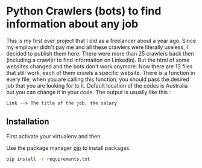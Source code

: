 # Python Crawlers (bots) to find information about any job

This is my first ever project that I did as a freelancer about a year ago.
Since my employer didn't pay me and all these crawlers were literally useless, I decided to publish them here.
There were more than 25 crawlers back then (including a crawler to find information on LinkedIn). But the html of some websites changed and the bots don't work anymore.
Now there are 13 files that still work, each of them crawls a specific website. 
There is a function in every file, when you are calling this function, you should pass the desired job that you are looking for to it. Default location of the codes is Australia but you can change it in your code.
The output is usually like this : 
```
Link --> The title of the job, the salary

```

## Installation

First activate your virtualenv and then:

Use the package manager [pip](https://pip.pypa.io/en/stable/) to install packages.

```bash
pip install -r requirements.txt
```

